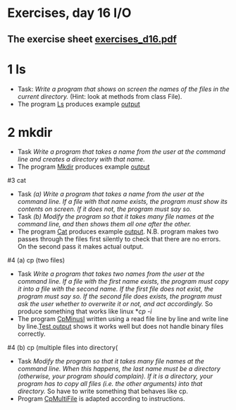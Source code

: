 # Exercises, day 16 I/O

## The exercise sheet [exercises_d16.pdf](exercises_d16.pdf) 

# 1 ls
* Task: *Write a program that shows on screen the names of the files in the current directory.*
  (Hint: look at methods from class File).
* The program [Ls](src/likeunix/Ls.java) produces example [output](outputs/Ls_example_output.md)

# 2 mkdir
* Task *Write a program that takes a name from the user at the command line and creates a directory with that name.*
* The program [Mkdir](src/likeunix/Mkdir.java) produces example [output](outputs/Mkdir_example_output.md)

#3 cat
* Task *(a) Write a program that takes a name from the user at the command line. If a file with that name exists, the program must show its contents on screen. If it does not, the program must say so.*
*  Task *(b) Modify the program so that it takes many file names at the command line, and then shows them all one after the other.*
* The program [Cat](src/likeunix/Cat.java) produces example [output](outputs/Cat_example_out.md). N.B.
program makes two passes through the files first silently to check that there are no errors. On the second pass
it makes actual output.


#4 (a) cp (two files)
* Task *Write a program that takes two names from the user at the command line. If a file with the first name exists, the program must copy it into a file with the second name. If the first file does not exist, the program must say so. If the second file does exists, the program must ask the user whether to overwrite it or not, and act accordingly.* So produce something that works like linux **cp -i*
* The program [CpMinusI](src/likeunix/CpMinusI.java) written using a read file line by line and write line by line.[Test output](outputs/cpA_example_out.md) shows it works well but does not handle binary files correctly.


#4 (b) cp (multiple files into directory(
* Task *Modify the program so that it takes many file names at the command line. When this happens, the last name must be a directory (otherwise, your program should complain). If it is a directory, your program has to copy all files (i.e. the other arguments) into that directory.* So have to write something that behaves like cp.
* Program [CpMultiFile](CpMultiFile.java) is adapted according to instructions. 

